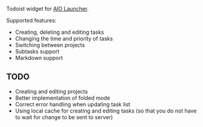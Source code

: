 Todoist widget for [AIO Launcher](https://aiolauncher.app).

Supported features:

* Creating, deleting and editing tasks
* Changing the time and priority of tasks
* Switching between projects
* Subtasks support
* Markdown support

## TODO

* Creating and editing projects
* Better implementation of folded mode
* Correct error handling when updating task list
* Using local cache for creating and editing tasks (so that you do not have to wait for change to be sent to server)
